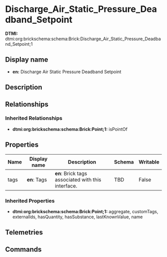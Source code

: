 # Discharge_Air_Static_Pressure_Deadband_Setpoint
**DTMI:** dtmi:org:brickschema:schema:Brick:Discharge_Air_Static_Pressure_Deadband_Setpoint;1
## Display name
- **en:** Discharge Air Static Pressure Deadband Setpoint
## Description
## Relationships
### Inherited Relationships
* **dtmi:org:brickschema:schema:Brick:Point;1:** isPointOf
## Properties
|Name|Display name|Description|Schema|Writable|
|-|-|-|-|-|
|tags|**en**: Tags|**en**: Brick tags associated with this interface.|TBD|False|
### Inherited Properties
* **dtmi:org:brickschema:schema:Brick:Point;1:** aggregate, customTags, externalIds, hasQuantity, hasSubstance, lastKnownValue, name
## Telemetries
## Commands
